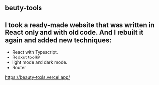 
## beuty-tools
## I took a ready-made website that was written in React only and with old code. And I rebuilt it again and added new techniques:
- React with Typescript.
- Redxut toolkit
- light mode and dark mode.
- Router

https://beauty-tools.vercel.app/
